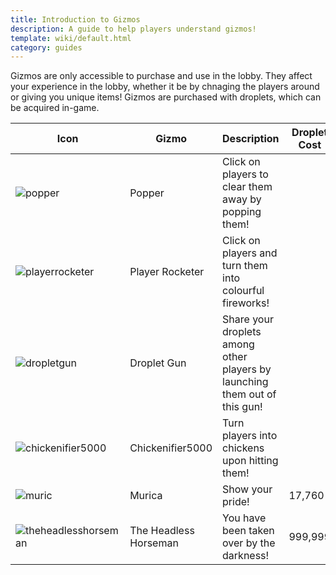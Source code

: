 ```yaml
---
title: Introduction to Gizmos
description: A guide to help players understand gizmos!
template: wiki/default.html
category: guides
---
```


Gizmos are only accessible to purchase and use in the lobby. They affect your experience in the lobby, whether it be by chnaging the players around or giving you unique items! Gizmos are purchased with droplets, which can be acquired in-game. 

|Icon|Gizmo|Description|Droplet Cost|
|-----|-----|-----|-----|
|![popper](/addon-project/assets/img/gizmos/gizmo2.png)|Popper|Click on players to clear them away by popping them!||
|![playerrocketer](/addon-project/assets/img/gizmos/gizmo3.png)|Player Rocketer|Click on players and turn them into colourful fireworks!||
|![dropletgun](/addon-project/assets/img/gizmos/gizmo4.png)|Droplet Gun|Share your droplets among other players by launching them out of this gun!||
|![chickenifier5000](/addon-project/assets/img/gizmos/gizmo5.png)|Chickenifier5000|Turn players into chickens upon hitting them!||
|![muric](/addon-project/assets/img/gizmos/gizmo6.png)|Murica|Show your pride!|17,760|
|![theheadlesshorseman](/addon-project/assets/img/gizmos/gizmo7.png)|The Headless Horseman|You have been taken over by the darkness!|999,999|
